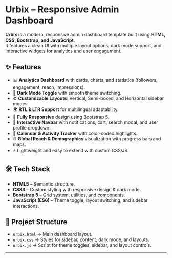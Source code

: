 # Urbix – Responsive Admin Dashboard  

**Urbix** is a modern, responsive admin dashboard template built using **HTML, CSS, Bootstrap, and JavaScript**.  
It features a clean UI with multiple layout options, dark mode support, and interactive widgets for analytics and user engagement.  

## ✨ Features  
- 📊 **Analytics Dashboard** with cards, charts, and statistics (followers, engagement, reach, impressions).  
- 🎨 **Dark Mode Toggle** with smooth theme switching.  
- ⚙️ **Customizable Layouts**: Vertical, Semi-boxed, and Horizontal sidebar modes.  
- 🌍 **RTL & LTR Support** for multilingual adaptability.  
- 📱 **Fully Responsive** design using Bootstrap 5.  
- 🔔 **Interactive Navbar** with notifications, cart, search modal, and user profile dropdown.  
- 📅 **Calendar & Activity Tracker** with color-coded highlights.  
- 🌐 **Global Reach & Demographics** visualization with progress bars and maps.  
- ⚡ Lightweight and easy to extend with custom CSS/JS.  

## 🛠️ Tech Stack  
- **HTML5** – Semantic structure.  
- **CSS3** – Custom styling with responsive design & dark mode.  
- **Bootstrap 5** – Grid system, utilities, and components.  
- **JavaScript (ES6)** – Theme toggle, layout switching, and sidebar interactions.  

## 📂 Project Structure  
- `urbix.html` → Main dashboard layout.  
- `urbix.css` → Styles for sidebar, content, dark mode, and layouts.  
- `urbix.js` → Script for theme toggles, sidebar, and layout controls.  

---

